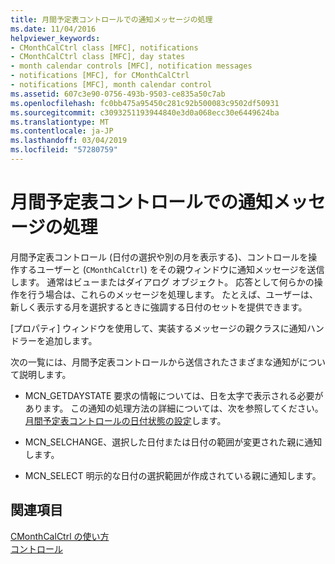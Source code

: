 ```yaml
---
title: 月間予定表コントロールでの通知メッセージの処理
ms.date: 11/04/2016
helpviewer_keywords:
- CMonthCalCtrl class [MFC], notifications
- CMonthCalCtrl class [MFC], day states
- month calendar controls [MFC], notification messages
- notifications [MFC], for CMonthCalCtrl
- notifications [MFC], month calendar control
ms.assetid: 607c3e90-0756-493b-9503-ce835a50c7ab
ms.openlocfilehash: fc0bb475a95450c281c92b500083c9502df50931
ms.sourcegitcommit: c3093251193944840e3d0a068ecc30e6449624ba
ms.translationtype: MT
ms.contentlocale: ja-JP
ms.lasthandoff: 03/04/2019
ms.locfileid: "57280759"
---
```

# <a name="processing-notification-messages-in-month-calendar-controls"></a>月間予定表コントロールでの通知メッセージの処理

月間予定表コントロール (日付の選択や別の月を表示する)、コントロールを操作するユーザーと (`CMonthCalCtrl`) をその親ウィンドウに通知メッセージを送信します。 通常はビューまたはダイアログ オブジェクト。 応答として何らかの操作を行う場合は、これらのメッセージを処理します。 たとえば、ユーザーは、新しく表示する月を選択するときに強調する日付のセットを提供できます。

[プロパティ] ウィンドウを使用して、実装するメッセージの親クラスに通知ハンドラーを追加します。

次の一覧には、月間予定表コントロールから送信されたさまざまな通知がについて説明します。

- MCN_GETDAYSTATE 要求の情報については、日を太字で表示される必要があります。 この通知の処理方法の詳細については、次を参照してください。[月間予定表コントロールの日付状態の設定](../mfc/setting-the-day-state-of-a-month-calendar-control.md)します。

- MCN_SELCHANGE、選択した日付または日付の範囲が変更された親に通知します。

- MCN_SELECT 明示的な日付の選択範囲が作成されている親に通知します。

## <a name="see-also"></a>関連項目

[CMonthCalCtrl の使い方](../mfc/using-cmonthcalctrl.md)<br/>
[コントロール](../mfc/controls-mfc.md)
